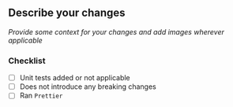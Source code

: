 ## Describe your changes

_Provide some context for your changes and add images wherever applicable_

### Checklist

- [ ] Unit tests added or not applicable
- [ ] Does not introduce any breaking changes
- [ ] Ran `Prettier`
